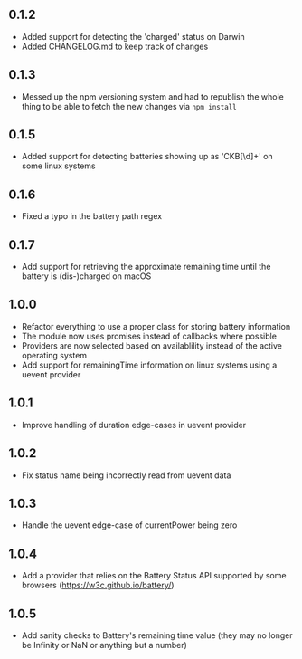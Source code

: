 ## 0.1.2
* Added support for detecting the 'charged' status on Darwin
* Added CHANGELOG.md to keep track of changes

## 0.1.3
* Messed up the npm versioning system and had to republish the whole thing to be able to fetch the new changes via `npm install`

## 0.1.5
* Added support for detecting batteries showing up as 'CKB[\d]+' on some linux systems

## 0.1.6
* Fixed a typo in the battery path regex

## 0.1.7
* Add support for retrieving the approximate remaining time until the battery is (dis-)charged on macOS

## 1.0.0
* Refactor everything to use a proper class for storing battery information
* The module now uses promises instead of callbacks where possible
* Providers are now selected based on availablility instead of the active operating system
* Add support for remainingTime information on linux systems using a uevent provider

## 1.0.1
* Improve handling of duration edge-cases in uevent provider

## 1.0.2
* Fix status name being incorrectly read from uevent data

## 1.0.3
* Handle the uevent edge-case of currentPower being zero

## 1.0.4
* Add a provider that relies on the Battery Status API supported by some browsers (https://w3c.github.io/battery/)

## 1.0.5
* Add sanity checks to Battery's remaining time value (they may no longer be Infinity or NaN or anything but a number)
